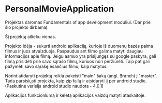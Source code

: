 # PersonalMovieApplication

Projektas daromas Fundamentals of app development moduliui. (Dar prie šio projekto dirbama)

Šį projektą atlieku vienas.

Projekto idėja - sukurti android aplikaciją, kurioje iš duomenų bazės paima filmus ir juos atvaizduoja. Paspaudus ant filmo galima matyti daugiau informacijos apie filmą. Jeigu asmuo yra prisijungęs su google paskyra, gali filmą prisidėti prie savo sąrašo filmų, kuriuos nori peržiūrėti. Taip pat gali pažymėti savo sąrašę esančius filmu, kaip matytus.

Norint atidaryti projektą reikia pakeisti "main" šaką (angl. Branch) į "master". Tada parsisiųsti projektą, kaip zip failą ir atsidaryti jį per android studio. (Paskutinė verisija android studio naudota - 4.0.1)

Aplikacijos funkcionlumą ir keletą aplikacijos vaizdų matyti ataskaitoje.
